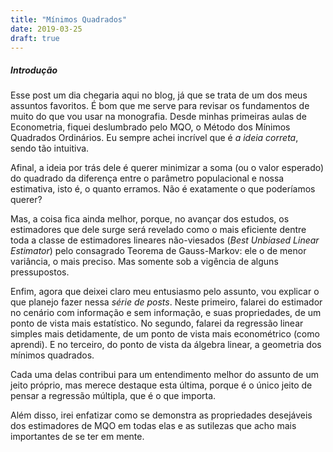 ```yaml
---
title: "Mínimos Quadrados"
date: 2019-03-25
draft: true
---
```


##### Introdução

Esse post um dia chegaria aqui no blog, já que se trata de um dos meus
assuntos favoritos. É bom que me serve para revisar os fundamentos de
muito do que vou usar na monografia. Desde minhas primeiras aulas de
Econometria, fiquei deslumbrado pelo MQO, o Método dos Mínimos Quadrados
Ordinários. Eu sempre achei incrível que é *a ideia correta*, sendo tão
intuitiva.

Afinal, a ideia por trás dele é querer minimizar a soma (ou o valor
esperado) do quadrado da diferença entre o parâmetro populacional e
nossa estimativa, isto é, o quanto erramos. Não é exatamente o que
poderíamos querer?

Mas, a coisa fica ainda melhor, porque, no avançar dos estudos, os
estimadores que dele surge será revelado como o mais eficiente dentre
toda a classe de estimadores lineares não-viesados (*Best Unbiased
Linear Estimator*) pelo consagrado Teorema de Gauss-Markov: ele o de
menor variância, o mais preciso. Mas somente sob a vigência de alguns
pressupostos.

Enfim, agora que deixei claro meu entusiasmo pelo assunto, vou explicar
o que planejo fazer nessa *série de posts*. Neste primeiro, falarei do
estimador no cenário com informação e sem informação, e suas
propriedades, de um ponto de vista mais estatístico. No segundo, falarei
da regressão linear simples mais detidamente, de um ponto de vista mais
econométrico (como aprendi). E no terceiro, do ponto de vista da álgebra
linear, a geometria dos mínimos quadrados.

Cada uma delas contribui para um entendimento melhor do assunto de um
jeito próprio, mas merece destaque esta última, porque é o único jeito
de pensar a regressão múltipla, que é o que importa.

Além disso, irei enfatizar como se demonstra as propriedades desejáveis
dos estimadores de MQO em todas elas e as sutilezas que acho mais
importantes de se ter em mente.

#####
